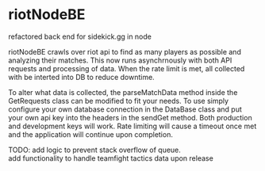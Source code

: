 # riotNodeBE
refactored back end for sidekick.gg in node

riotNodeBE crawls over riot api to find as many players as possible and analyzing their matches. This now runs asynchrnously with both API requests and processing of data.  When the rate limit is met, all collected with be interted into DB to reduce downtime.  

To alter what data is collected, the parseMatchData method inside the GetRequests class can be modified to fit your needs. To use simply configure your own database connection in the DataBase class and put your own api key into the headers in the sendGet method. Both production and development keys will work. Rate limiting will cause a timeout once met and the application will continue upon completion.

TODO:
add logic to prevent stack overflow of queue.  
add functionality to handle teamfight tactics data upon release
